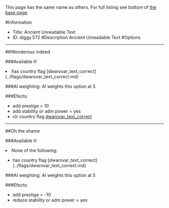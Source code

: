 This page has the same name as others. For full listing see bottom of [the base page](ancient_unreadable_text.md).

#Information
 - Title: Ancient Unreadable Text
 - ID: diggy.572
#Description
Ancient Unreadable Text
#Options

___
##Wonderous indeed

###Available if:
<li>has country flag [dwarovar_text_correct](../flags/dwarovar_text_correct.md)</li>

###AI weighting:
AI weights this option at 5


###Efects:<ul><li>add prestige = 10</li><li>add stability or adm power = yes</li><li>clr country flag [dwarovar_text_correct](../flags/dwarovar_text_correct.md)</li></ul>

___
##Oh the shame

###Available if:
<li>None of the following:</li><ul><li>has country flag [dwarovar_text_correct](../flags/dwarovar_text_correct.md)</li></ul>

###AI weighting:
AI weights this option at 5


###Efects:<ul><li>add prestige = -10</li><li>reduce stability or adm power = yes</li></ul>
